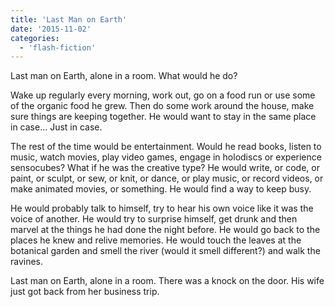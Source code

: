 ```yaml
---
title: 'Last Man on Earth'
date: '2015-11-02'
categories:
  - 'flash-fiction'
---
```


Last man on Earth, alone in a room. What would he do?

<!-- truncate -->


Wake up regularly every morning, work out, go on a food run or use some of the
organic food he grew. Then do some work around the house, make sure things are
keeping together. He would want to stay in the same place in case... Just in
case.

The rest of the time would be entertainment. Would he read books, listen to
music, watch movies, play video games, engage in holodiscs or experience
sensocubes? What if he was the creative type? He would write, or code, or paint,
or sculpt, or sew, or knit, or dance, or play music, or record videos, or make
animated movies, or something. He would find a way to keep busy.

He would probably talk to himself, try to hear his own voice like it was the
voice of another. He would try to surprise himself, get drunk and then marvel at
the things he had done the night before. He would go back to the places he knew
and relive memories. He would touch the leaves at the botanical garden and smell
the river (would it smell different?) and walk the ravines.

Last man on Earth, alone in a room. There was a knock on the door. His wife just
got back from her business trip.
